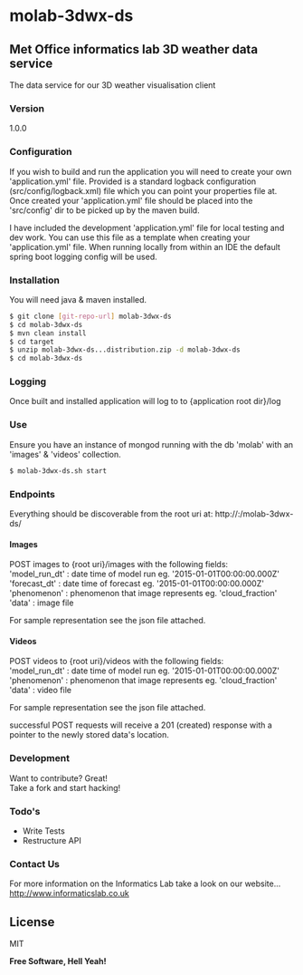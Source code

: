 # molab-3dwx-ds
## Met Office informatics lab 3D weather data service
The data service for our 3D weather visualisation client

### Version
1.0.0

### Configuration
If you wish to build and run the application you will need to create your own 'application.yml' file.
Provided is a standard logback configuration (src/config/logback.xml) file which you can point your properties file at.
Once created your 'application.yml' file should be placed into the 'src/config' dir to be picked up by the maven build.

I have included the development 'application.yml' file for local testing and dev work.
You can use this file as a template when creating your 'application.yml' file.
When running locally from within an IDE the default spring boot logging config will be used.

### Installation
You will need java & maven installed.

```sh
$ git clone [git-repo-url] molab-3dwx-ds  
$ cd molab-3dwx-ds  
$ mvn clean install
$ cd target
$ unzip molab-3dwx-ds...distribution.zip -d molab-3dwx-ds
$ cd molab-3dwx-ds
```

### Logging
Once built and installed application will log to to {application root dir}/log 

### Use
Ensure you have an instance of mongod running with the db 'molab' with an 'images' & 'videos' collection.
```sh
$ molab-3dwx-ds.sh start 
```

### Endpoints
Everything should be discoverable from the root uri at:
http://<YOUR BOX NAME>:<YOUR PORT>/molab-3dwx-ds/

#### Images
POST images to {root uri}/images with the following fields:  
'model_run_dt' : date time of model run eg. '2015-01-01T00:00:00.000Z'  
'forecast_dt'  : date time of forecast eg. '2015-01-01T00:00:00.000Z'  
'phenomenon'   : phenomenon that image represents eg. 'cloud_fraction'  
'data'         : image file  

For sample representation see the json file attached.

#### Videos
POST videos to {root uri}/videos with the following fields:  
'model_run_dt' : date time of model run eg. '2015-01-01T00:00:00.000Z'  
'phenomenon'   : phenomenon that image represents eg. 'cloud_fraction'  
'data'         : video file  

For sample representation see the json file attached.

successful POST requests will receive a 201 (created) response with a pointer to the newly stored data's location. 


### Development
Want to contribute? Great!  
Take a fork and start hacking!

### Todo's
 - Write Tests
 - Restructure API 

### Contact Us
For more information on the Informatics Lab take a look on our website...  
http://www.informaticslab.co.uk

License
----
MIT

**Free Software, Hell Yeah!**